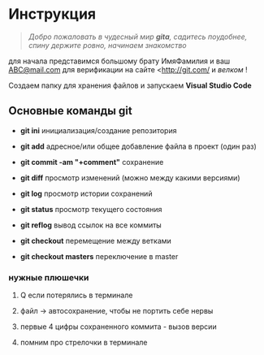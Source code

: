 # Инструкция

>*Добро пожаловать в чудесный мир **gitа**, садитесь поудобнее, спину держите ровно, начинаем знакомство*

для начала представимся большому брату ИмяФамилия и ваш <ABC@mail.com> для верификации на сайте <<http://git.com/> и *велком* !

Создаем папку для хранения файлов и запускаем **Visual Studio Code**

## Основные команды git
* **git ini**  инициализация/создание репозитория

* **git add** адресное/или общее добавление файла в проект (один раз)

* **git commit -am "+comment"** сохранение

* **git diff** просмотр изменений (можно между какими версиями)

* **git log** просмотр истории сохранений

* **git status** просмотр текущего состояния

* **git reflog** вывод ссылок на все коммиты

* **git checkout** перемещение между ветками

* **git checkout masters** переключение в master

### нужные плюшечки

1. Q если потерялись в терминале

2. файл -> автосохранение, чтобы не портить себе нервы

3. первые 4 цифры сохраненного коммита - вызов версии

4. помним про стрелочки в терминале